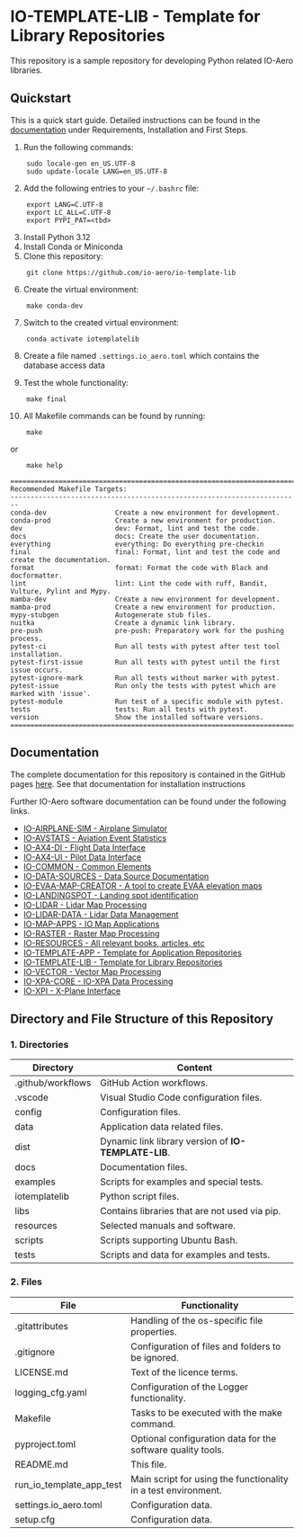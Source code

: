 # IO-TEMPLATE-LIB - Template for Library Repositories

This repository is a sample repository for developing Python related IO-Aero libraries.
## Quickstart

This is a quick start guide.
Detailed instructions can be found in the [documentation](https://io-aero.github.io/io-template-lib/) under Requirements, Installation and First Steps.

1. Run the following commands:

```
    sudo locale-gen en_US.UTF-8
    sudo update-locale LANG=en_US.UTF-8
```

2. Add the following entries to your `~/.bashrc` file:

```
    export LANG=C.UTF-8
    export LC_ALL=C.UTF-8
    export PYPI_PAT=<tbd>
```

3. Install Python 3.12
4. Install Conda or Miniconda
5. Clone this repository:

```
    git clone https://github.com/io-aero/io-template-lib
```

6. Create the virtual environment:

```
    make conda-dev
```

7. Switch to the created virtual environment:

```
    conda activate iotemplatelib
```

8. Create a file named `.settings.io_aero.toml` which contains the database access data

9. Test the whole functionality:

```
    make final
```

10. All Makefile commands can be found by running:

```
    make 
```
 or 
```
    make help
```

```
========================================================================
Recommended Makefile Targets:
------------------------------------------------------------------------
conda-dev                 Create a new environment for development.
conda-prod                Create a new environment for production.
dev                       dev: Format, lint and test the code.
docs                      docs: Create the user documentation.
everything                everything: Do everything pre-checkin
final                     final: Format, lint and test the code and create the documentation.
format                    format: Format the code with Black and docformatter.
lint                      lint: Lint the code with ruff, Bandit, Vulture, Pylint and Mypy.
mamba-dev                 Create a new environment for development.
mamba-prod                Create a new environment for production.
mypy-stubgen              Autogenerate stub files.
nuitka                    Create a dynamic link library.
pre-push                  pre-push: Preparatory work for the pushing process.
pytest-ci                 Run all tests with pytest after test tool installation.
pytest-first-issue        Run all tests with pytest until the first issue occurs.
pytest-ignore-mark        Run all tests without marker with pytest.
pytest-issue              Run only the tests with pytest which are marked with 'issue'.
pytest-module             Run test of a specific module with pytest.
tests                     tests: Run all tests with pytest.
version                   Show the installed software versions.
========================================================================
```

## Documentation

The complete documentation for this repository is contained in the GitHub pages [here](https://io-aero.github.io/io-template-lib/). 
See that documentation for installation instructions

Further IO-Aero software documentation can be found under the following links.

- [IO-AIRPLANE-SIM - Airplane Simulator](https://io-aero.github.io/io-airplane-sim/)
- [IO-AVSTATS - Aviation Event Statistics](https://io-aero.github.io/io-avstats/) 
- [IO-AX4-DI - Flight Data Interface](https://github.com/IO-Aero-Projects-2024/io-ax4-di/) 
- [IO-AX4-UI - Pilot Data Interface](https://github.com/io-swiss/io-ax4-ui/) 
- [IO-COMMON - Common Elements](https://io-aero.github.io/io-common/) 
- [IO-DATA-SOURCES - Data Source Documentation](https://io-aero.github.io/io-data-sources/) 
- [IO-EVAA-MAP-CREATOR - A tool to create EVAA elevation maps](https://io-aero.github.io/io-evaa-map-creator/) 
- [IO-LANDINGSPOT - Landing spot identification](https://io-aero.github.io/io-landingspot/) 
- [IO-LIDAR - Lidar Map Processing](https://io-aero.github.io/io-lidar/) 
- [IO-LIDAR-DATA - Lidar Data Management](https://io-aero.github.io/io-lidar-data/)
- [IO-MAP-APPS - IO Map Applications](https://io-aero.github.io/io-map-apps/) 
- [IO-RASTER - Raster Map Processing](https://io-aero.github.io/io-raster/) 
- [IO-RESOURCES - All relevant books, articles, etc](https://github.com/io-aero/io-resources/) 
- [IO-TEMPLATE-APP - Template for Application Repositories](https://io-aero.github.io/io-template-app/)
- [IO-TEMPLATE-LIB - Template for Library Repositories](https://io-aero.github.io/io-template-lib/)
- [IO-VECTOR - Vector Map Processing](https://io-aero.github.io/io-vector/) 
- [IO-XPA-CORE - IO-XPA Data Processing](https://io-aero.github.io/io-xpa-core/)
- [IO-XPI - X-Plane Interface](https://github.com/IO-Aero-Projects-2024/io-xpi/)

## Directory and File Structure of this Repository

### 1. Directories

| Directory         | Content                                              |
|-------------------|------------------------------------------------------|
| .github/workflows | GitHub Action workflows.                             |
| .vscode           | Visual Studio Code configuration files.              |
| config            | Configuration files.                                 |
| data              | Application data related files.                      |
| dist              | Dynamic link library version of **IO-TEMPLATE-LIB**. |
| docs              | Documentation files.                                 |
| examples          | Scripts for examples and special tests.              |
| iotemplatelib     | Python script files.                                 |
| libs              | Contains libraries that are not used via pip.        |
| resources         | Selected manuals and software.                       |
| scripts           | Scripts supporting Ubuntu Bash.                      |
| tests             | Scripts and data for examples and tests.             |

### 2. Files

| File                     | Functionality                                                  |
|--------------------------|----------------------------------------------------------------|
| .gitattributes           | Handling of the os-specific file properties.                   |
| .gitignore               | Configuration of files and folders to be ignored.              |
| LICENSE.md               | Text of the licence terms.                                     |
| logging_cfg.yaml         | Configuration of the Logger functionality.                     |
| Makefile                 | Tasks to be executed with the make command.                    |
| pyproject.toml           | Optional configuration data for the software quality tools.    |
| README.md                | This file.                                                     |
| run_io_template_app_test | Main script for using the functionality in a test environment. |
| settings.io_aero.toml    | Configuration data.                                            |
| setup.cfg                | Configuration data.                                            |
